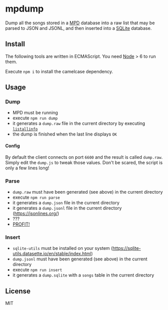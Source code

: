 # mpdump

Dump all the songs stored in a [MPD](http://www.musicpd.org) database into a raw list that may be parsed to JSON and JSONL, and then inserted into a [SQLite](https://www.sqlite.org/index.html) database.

## Install

The following tools are written in ECMAScript. You need [Node](https://nodejs.org) > 6 to run them.

Execute `npm i` to install the camelcase dependency.

## Usage

### Dump

- MPD must be running
- execute `npm run dump`
- it generates a `dump.raw` file in the current directory by executing [`listallinfo`](https://www.musicpd.org/doc/html/protocol.html#command-listallinfo)
- the dump is finished when the last line displays `OK`

#### Config

By default the client connects on port `6600` and the result is called `dump.raw`.
Simply edit the `dump.js` to tweak those values. Don't be scared, the script is only a few lines long!

### Parse

- `dump.raw` must have been generated (see above) in the current directory
- execute `npm run parse`
- it generates a `dump.json` file in the current directory
- it generates a `dump.jsonl` file in the current directory (https://jsonlines.org/)
- ???
- [PROFIT!](https://github.com/Delapouite/visic)

### Insert

- `sqlite-utils` must be installed on your system (https://sqlite-utils.datasette.io/en/stable/index.html)
- `dump.jsonl` must have been generated (see above) in the current directory
- execute `npm run insert`
- it generates a `dump.sqlite` with a `songs` table in the current directory

## License

MIT

